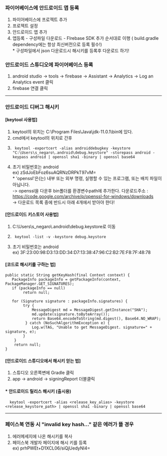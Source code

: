 ### 파이어베이스에 안드로이드 앱 등록
1. 파이어베이스에 프로젝트 추가
1. 프로젝트 설정
1. 안드로이드 앱 추가
1. 앱등록 - 구성파일 다운로드 - FIrebase SDK 추가 순서대로 이행 ( build.gradle dependency에는 항상 최신버전으로 등록 필수!)
  <br>* 구성파일에서 json 다운로드시 해시키를 등록후 다운로드 하기!

### 안드로이드 스튜디오에 파이어베이스 등록
1. android studio -> tools -> firebase -> Assistant -> Analytics -> Log an Analytics event 클릭
1. firebase 연결 클릭 

----------------------------------------------------------------------------------------------------------------------------------------

### 안드로이드 디버그 해시키
#### [keytool 사용법]
1. keytool의 위치는 C:\Program Files\Java\jdk-11.0.1\bin에 있다.
1. cmd에서 keytool의 위치로 간후
1.      keytool -exportcert -alias androiddebugkey -keystore "C:\Users\s_negaro\.android\debug.keystore" -storepass android -keypass android | openssl sha1 -binary | openssl base64 
1. 초기 비밀번호는 android
<br>ex) zSdJoEbFoz6suAQRNzDRPkT97vM=
<br>* 'openssl'은(는) 내부 또는 외부 명령, 실행할 수 있는 프로그램, 또는 배치 파일이 아닙니다.
<br>-> openssl을 다운후 bin폴더를 환경변수path에 추가한다.  다운로드주소 : https://code.google.com/archive/p/openssl-for-windows/downloads
<br>-> 다운로드 목록 중에 반드시 아래 4개에서 받아야 한다!

#### [안드로이드 키스토어 사용법]
1. C:\Users\s_negaro\\.android\debug.keystore로 이동
1.      keytool -list -v -keystore debug.keystore 
1. 초기 비밀번호는 android
<br>ex) 3F:23:00:98:D3:13:DD:34:D7:13:38:47:96:C2:B2:7E:F8:7F:48:78

#### [코드로 해시키를 구하는 법]
    public static String getKeyHash(final Context context) {
       PackageInfo packageInfo = getPackageInfo(context, PackageManager.GET_SIGNATURES);
       if (packageInfo == null)
            return null;

       for (Signature signature : packageInfo.signatures) {
            try {
                MessageDigest md = MessageDigest.getInstance("SHA");
                md.update(signature.toByteArray());
                return Base64.encodeToString(md.digest(), Base64.NO_WRAP);
             } catch (NoSuchAlgorithmException e) {
                Log.w(TAG, "Unable to get MessageDigest. signature=" + signature, e);
            }
        }
        return null;
    }

#### [안드로이드 스튜디오에서 해시키 얻는 법]
1. 스튜디오 오른쪽변에 Gradle 클릭
1. app -> android -> signingReport 더블클릭

#### * 안드로이드 릴리스  해시키 (출시용)
      keytool -exportcert -alias <release_key_alias> -keystore <release_keystore_path> | openssl sha1 -binary | openssl base64

----------------------------------------------------------------------------------------------------------------------------------------

### 페이스북 연동 시 "invalid key hash..." 같은 에러가 뜰 경우
1. 에러메세지에 나온 해시키를 복사
1. 페이스북 개발자 페이지에 해시 키를 등록
<br> ex) prhPWEt+D1XCL06/siQjUedyNl4=

